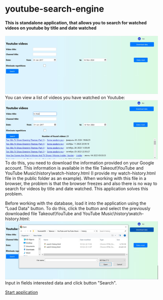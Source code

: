 ﻿
# youtube-search-engine

#### This is standalone application, that allows you to search for watched videos on youtube by title and date watched 
![Start page](/src/assets/images/pic1.jpg)
You can view a list of videos you have watched on Youtube: 
![Results](/src/assets/images/pic2.jpg)
To do this, you need to download the information provided on your Google account. This information is available in the file Takeout\YouTube and YouTube Music\history\watch-history.html (I provide my watch-history.html file in the public folder as an example). When working with this file in a browser, the problem is that the browser freezes and also there is no way to search for videos by title and date watched. This application solves this problem.

Before working with the database, load it into the application using the "Load Data" button. To do this, click the button and select the previously downloaded file Takeout\YouTube and YouTube Music\history\watch-history.html: 
![Load Data](/src/assets/images/pic3.jpg)
Input in fields interested data and click button "Search".
 
 [Start application](https://exile2003.github.io/youtube-search-engine)
 
